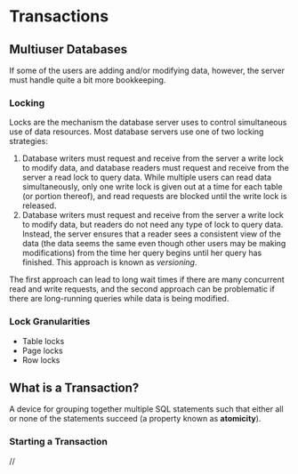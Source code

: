 # Transactions

## Multiuser Databases
If some of the users are adding and/or modifying data, however, the server must handle quite a bit more bookkeeping.

### Locking
Locks are the mechanism the database server uses to control simultaneous use of data resources.
Most database servers use one of two locking strategies:
1. Database writers must request and receive from the server a write lock to modify data, and database readers must request and receive from the server a read lock to query data. While multiple users can read data simultaneously, only one write lock is given out at a time for each table (or portion thereof), and read requests are blocked until the write lock is released.
2. Database writers must request and receive from the server a write lock to modify data, but readers do not need any type of lock to query data. Instead, the server ensures that a reader sees a consistent view of the data (the data seems the same even though other users may be making modifications) from the time her query begins until her query has finished. This approach is known as *versioning*.

The first approach can lead to long wait times if there are many concurrent read and write requests, 
and the second approach can be problematic if there are long-running queries while data is being modified.

### Lock Granularities
- Table locks
- Page locks
- Row locks

## What is a Transaction?
A device for grouping together multiple SQL statements such that either all or none of the statements succeed (a property known as **atomicity**).

### Starting a Transaction
//
